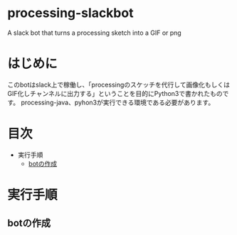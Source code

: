 # processing-slackbot
A slack bot that turns a processing sketch into a GIF or png

# はじめに
このbotはslack上で稼働し、「processingのスケッチを代行して画像化もしくはGIF化しチャンネルに出力する」ということを目的にPython3で書かれたものです。
processing-java、pyhon3が実行できる環境である必要があります。

# 目次
- 実行手順
    - [botの作成](#chapter1)

# 実行手順

<a id="chapter1"></a>

## botの作成

